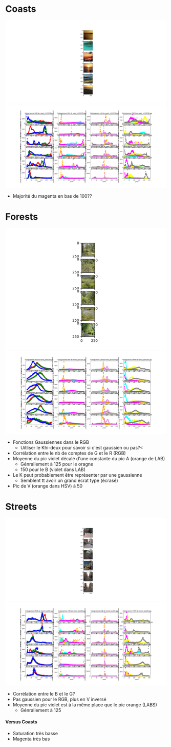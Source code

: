 # Coasts
![coasts images](figures/coasts_obs_1_img.png)
![coasts observation](figures/coasts_obs_1.png)
- Majorité du magenta en bas de 100??

# Forests
![forests images](figures/forests_obs_1_img.png)
![forests observation](figures/forests_obs_1.png)
- Fonctions Gaussiennes dans le RGB
    - Uitliser le Khi-deux pour savoir si c'est gaussien ou pas?<
- Corrélation entre le nb de comptes de G et le R (RGB)
- Moyenne du pic violet décalé d'une constante du pic A (orange de LAB)
    - Génrallement à 125 pour le oragne
    - 150 pour le B (violet dans LAB)
- Le K peut probablement être représenter par une gaussienne
    - Semblent tt avoir un grand écrat type (écrasé)
- Pic de V (orange dans HSV) à 50
# Streets
![streets images](figures/streets_obs_1_img.png)
![streets observation](figures/streets_obs_1.png)
- Corrélation entre le B et le G?
- Pas gaussien pour le RGB, plus en V inversé
- Moyenne du pic violet est à la même place que le pic orange (LABS)
    - Génrallement à 125
#### Versus Coasts
- Saturation très basse
- Magenta très bas